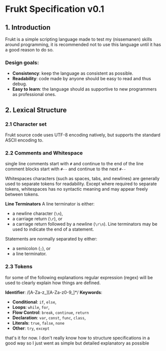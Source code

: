 # **Frukt Specification v0.1**
## **1. Introduction**
Frukt is a simple scripting language made to test my (nissemanen) skills around programming, it is recommended not to use this language until it has a good reason to do so.

### Design goals:
- **Consistency**: keep the language as consistent as possible.
- **Readability**: code made by anyone should be easy to read and thus debug.
- **Easy to learn**: the language should as supportive to new programmers as professional ones.

## **2. Lexical Structure**
### **2.1** Character set
Frukt source code uses UTF-8 encoding natively, but supports the standard ASCII encoding to.

### **2.2** Comments and Whitespace
single line comments start with `#` and continue to the end of the line
comment blocks start with `#--` and continue to the next `#--`

Whitespaces characters (such as spaces, tabs, and newlines) are generally used to separate tokens for readability.
Except where required to separate tokens, whitespaces has no syntactic meaning and may appear freely between tokens.

**Line Terminators**
A line terminator is either:
- a newline character (`\n`),
- a carriage return (`\r`), or
- a carriage return followed by a newline (`\r\n`).
Line terminators may be used to indicate the end of a statement.

Statements are normally separated by either:
- a semicolon (`;`), or
- a line terminator.

### **2.3** Tokens
for some of the following explanations regular expression (regex) will be used to clearly explain how things are defined.

**Identifier**: /\[A-Za-z_]\[A-Za-z0-9_]\*/
**Keywords**:
- **Conditional**: `if`, `else`,
- **Loops**: `while`, `for`,
- **Flow Control**: `break`, `continue`, `return`
- **Declaration**: `var`, `const`, `func`, `class`,
- **Literals**: `true`, `false`, `none`
- **Other**: `try`, `except`

that's it for now. I don't really know how to structure specifications in a good way so I just went as simple but detailed explanatory as possible